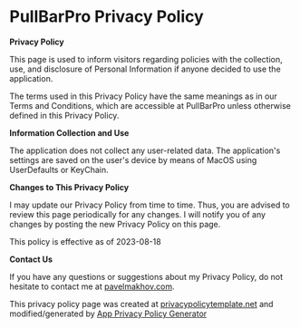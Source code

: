 # PullBarPro Privacy Policy

**Privacy Policy**

This page is used to inform visitors regarding policies with the collection, use, and disclosure of Personal Information if anyone decided to use the application.

The terms used in this Privacy Policy have the same meanings as in our Terms and Conditions, which are accessible at PullBarPro unless otherwise defined in this Privacy Policy.

**Information Collection and Use**

The application does not collect any user-related data. The application's settings are saved on the user's device by means of MacOS using UserDefaults or KeyChain.

**Changes to This Privacy Policy**

I may update our Privacy Policy from time to time. Thus, you are advised to review this page periodically for any changes. I will notify you of any changes by posting the new Privacy Policy on this page.

This policy is effective as of 2023-08-18

**Contact Us**

If you have any questions or suggestions about my Privacy Policy, do not hesitate to contact me at [pavelmakhov.com](https://pavelmakhov.com).

This privacy policy page was created at [privacypolicytemplate.net](https://privacypolicytemplate.net) and modified/generated by [App Privacy Policy Generator](https://app-privacy-policy-generator.nisrulz.com/)
